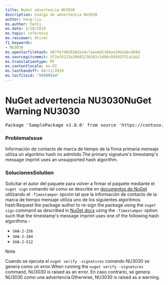 ```yaml
---
title: NuGet advertencia NU3030
description: Código de advertencia NU3030
author: heng-liu
ms.author: henli
ms.date: 3/18/2019
ms.topic: reference
ms.reviewer: dtivel
f1_keywords:
- NU3030
ms.openlocfilehash: d67fef402036da14c7aee8d1366ee2942a6cd68d
ms.sourcegitcommit: 573af6133a39601136181c1d98c09303f51a1ab2
ms.translationtype: MT
ms.contentlocale: es-ES
ms.lasthandoff: 04/11/2019
ms.locfileid: "59509554"
---
```

# <a name="nuget-warning-nu3030"></a><span data-ttu-id="7722f-103">NuGet advertencia NU3030</span><span class="sxs-lookup"><span data-stu-id="7722f-103">NuGet Warning NU3030</span></span>

<pre>Package 'SamplePackage v1.0.0' from source 'https://contoso.com/index.json': The primary signature's timestamp's message imprint uses an unsupported hash algorithm.</pre>

### <a name="issue"></a><span data-ttu-id="7722f-104">Problema</span><span class="sxs-lookup"><span data-stu-id="7722f-104">Issue</span></span>

<span data-ttu-id="7722f-105">Información de contacto de marca de tiempo de la firma primaria mensaje utiliza un algoritmo hash no admitido.</span><span class="sxs-lookup"><span data-stu-id="7722f-105">The primary signature's timestamp's message imprint uses an unsupported hash algorithm.</span></span>  


### <a name="solution"></a><span data-ttu-id="7722f-106">Soluciones</span><span class="sxs-lookup"><span data-stu-id="7722f-106">Solution</span></span>

<span data-ttu-id="7722f-107">Solicitar el autor del paquete para volver a firmar el paquete mediante el `nuget sign` comando tal como se describe en [documentos de NuGet](https://docs.microsoft.com/en-us/nuget/create-packages/sign-a-package) utilizando el `-Timestamper` opción tal que la información de contacto de la marca de tiempo mensaje utiliza uno de los siguientes algoritmos hash:</span><span class="sxs-lookup"><span data-stu-id="7722f-107">Request the package author to re-sign the package using the `nuget sign` command as described in [NuGet docs](https://docs.microsoft.com/en-us/nuget/create-packages/sign-a-package) using the `-Timestamper` option such that the timestamp's message imprint uses one of the following hash algorithms -</span></span>
* `SHA-2-256`
* `SHA-2-384`
* `SHA-2-512`


> [!Note]
> <span data-ttu-id="7722f-108">Cuando se ejecuta el `nuget verify -signatures` comando NU3030 se genera como un error.</span><span class="sxs-lookup"><span data-stu-id="7722f-108">When running the `nuget verify -signatures` command, NU3030 is raised as an error.</span></span> <span data-ttu-id="7722f-109">En caso contrario, se genera NU3030 como una advertencia.</span><span class="sxs-lookup"><span data-stu-id="7722f-109">Otherwise, NU3030 is raised as a warning.</span></span>